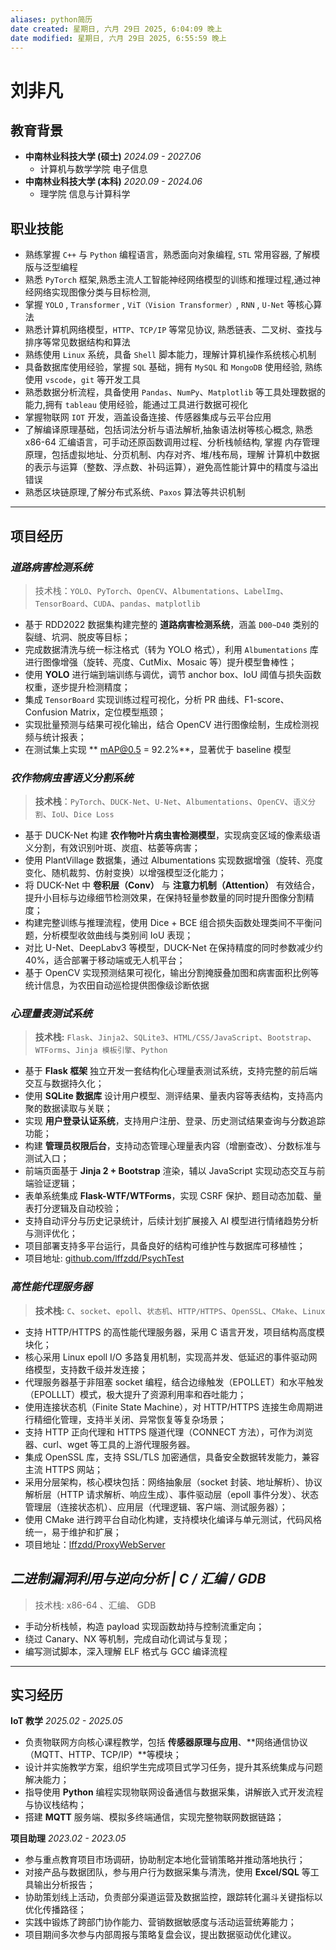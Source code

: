 ```yaml
---
aliases: python简历
date created: 星期日, 六月 29日 2025, 6:04:09 晚上
date modified: 星期日, 六月 29日 2025, 6:55:59 晚上
---
```

# 刘非凡
## 教育背景
- **中南林业科技大学 (硕士)**					                                                     *2024.09 - 2027.06*
  - 计算机与数学学院	电子信息
- **中南林业科技大学 (本科)**  				                                                      *2020.09 - 2024.06*
  - 理学院			 信息与计算科学
## 职业技能
- 熟练掌握 `C++` 与 `Python` 编程语言，熟悉面向对象编程, `STL` 常用容器, 了解模版与泛型编程
- 熟悉 `PyTorch` 框架,熟悉主流人工智能神经网络模型的训练和推理过程,通过神经网络实现图像分类与目标检测,
- 掌握 `YOLO` , `Transformer` , `ViT（Vision Transformer）`, `RNN` , `U-Net` 等核心算法
- 熟悉计算机网络模型，`HTTP`、`TCP/IP` 等常见协议, 熟悉链表、二叉树、查找与排序等常见数据结构和算法
- 熟练使用 `Linux` 系统，具备 `Shell` 脚本能力，理解计算机操作系统核心机制
- 具备数据库使用经验，掌握 `SQL` 基础，拥有 `MySQL` 和 `MongoDB` 使用经验, 熟练使用 `vscode`，`git` 等开发工具
- 熟悉数据分析流程，具备使用 `Pandas`、`NumPy`、`Matplotlib` 等工具处理数据的能力,拥有 `tableau` 使用经验，能通过工具进行数据可视化
- 掌握物联网 `IOT` 开发，涵盖设备连接、传感器集成与云平台应用
- 了解编译原理基础，包括词法分析与语法解析,抽象语法树等核心概念, 熟悉 x86-64 汇编语言，可手动还原函数调用过程、分析栈帧结构, 掌握 内存管理原理，包括虚拟地址、分页机制、内存对齐、堆/栈布局，理解 计算机中数据的表示与运算（整数、浮点数、补码运算），避免高性能计算中的精度与溢出错误
- 熟悉区块链原理,了解分布式系统、`Paxos` 算法等共识机制
***
## 项目经历
### *道路病害检测系统*
> 技术栈：`YOLO`、`PyTorch`、`OpenCV`、`Albumentations`、`LabelImg`、`TensorBoard`、`CUDA`、`pandas`、`matplotlib`
- 基于 RDD2022 数据集构建完整的 **道路病害检测系统**，涵盖 `D00~D40` 类别的裂缝、坑洞、脱皮等目标；
- 完成数据清洗与统一标注格式（转为 YOLO 格式），利用 `Albumentations` 库进行图像增强（旋转、亮度、CutMix、Mosaic 等）提升模型鲁棒性；
- 使用 **YOLO** 进行端到端训练与调优，调节 anchor box、IoU 阈值与损失函数权重，逐步提升检测精度；
- 集成 `TensorBoard` 实现训练过程可视化，分析 PR 曲线、F1-score、Confusion Matrix，定位模型瓶颈；
- 实现批量预测与结果可视化输出，结合 OpenCV 进行图像绘制，生成检测视频与统计报表；
- 在测试集上实现 ** mAP@0.5 = 92.2%**，显著优于 baseline 模型
### ***农作物病虫害语义分割系统***
> **技术栈**：`PyTorch`、`DUCK-Net`、`U-Net`、`Albumentations`、`OpenCV`、`语义分割`、`IoU`、`Dice Loss`
- 基于 DUCK-Net 构建 **农作物叶片病虫害检测模型**，实现病变区域的像素级语义分割，有效识别叶斑、炭疽、枯萎等病害；
- 使用 PlantVillage 数据集，通过 Albumentations 实现数据增强（旋转、亮度变化、随机裁剪、仿射变换）以增强模型泛化能力；
- 将 DUCK-Net 中 **卷积层（Conv）** 与 **注意力机制（Attention）** 有效结合，提升小目标与边缘细节检测效果，在保持轻量参数量的同时提升图像分割精度；
- 构建完整训练与推理流程，使用 Dice + BCE 组合损失函数处理类间不平衡问题，分析模型收敛曲线与类别间 IoU 表现；
- 对比 U-Net、DeepLabv3 等模型，DUCK-Net 在保持精度的同时参数减少约 40%，适合部署于移动端或无人机平台；
- 基于 OpenCV 实现预测结果可视化，输出分割掩膜叠加图和病害面积比例等统计信息，为农田自动巡检提供图像级诊断依据
### ***心理量表测试系统***
> **技术栈:** `Flask`、`Jinja2`、`SQLite3`、`HTML/CSS/JavaScript`、`Bootstrap`、`WTForms`、`Jinja 模板引擎`、`Python`
- 基于 **Flask 框架** 独立开发一套结构化心理量表测试系统，支持完整的前后端交互与数据持久化；
- 使用 **SQLite 数据库** 设计用户模型、测评结果、量表内容等表结构，支持高内聚的数据读取与关联；
- 实现 **用户登录认证系统**，支持用户注册、登录、历史测试结果查询与分数追踪功能；
- 构建 **管理员权限后台**，支持动态管理心理量表内容（增删查改）、分数标准与测试入口；
- 前端页面基于 **Jinja 2 + Bootstrap** 渲染，辅以 JavaScript 实现动态交互与前端验证逻辑；
- 表单系统集成 **Flask-WTF/WTForms**，实现 CSRF 保护、题目动态加载、量表打分逻辑及自动校验；
- 支持自动评分与历史记录统计，后续计划扩展接入 AI 模型进行情绪趋势分析与测评优化；
- 项目部署支持多平台运行，具备良好的结构可维护性与数据库可移植性；
- 项目地址: [github.com/lffzdd/PsychTest](https://github.com/lffzdd/PsychTest)
### ***高性能代理服务器***
> **技术栈:** `C`、`socket`、`epoll`、`状态机`、`HTTP/HTTPS`、`OpenSSL`、`CMake`、`Linux`
- 支持 HTTP/HTTPS 的高性能代理服务器，采用 C 语言开发，项目结构高度模块化；
- 核心采用 Linux epoll I/O 多路复用机制，实现高并发、低延迟的事件驱动网络模型，支持数千级并发连接；
- 代理服务器基于非阻塞 socket 编程，结合边缘触发（EPOLLET）和水平触发（EPOLLLT）模式，极大提升了资源利用率和吞吐能力；
- 使用连接状态机（Finite State Machine），对 HTTP/HTTPS 连接生命周期进行精细化管理，支持半关闭、异常恢复等复杂场景；
- 支持 HTTP 正向代理和 HTTPS 隧道代理（CONNECT 方法），可作为浏览器、curl、wget 等工具的上游代理服务器。
- 集成 OpenSSL 库，支持 SSL/TLS 加密通信，具备安全数据转发能力，兼容主流 HTTPS 网站；
- 采用分层架构，核心模块包括：网络抽象层（socket 封装、地址解析）、协议解析层（HTTP 请求解析、响应生成）、事件驱动层（epoll 事件分发）、状态管理层（连接状态机）、应用层（代理逻辑、客户端、测试服务器）；
- 使用 CMake 进行跨平台自动化构建，支持模块化编译与单元测试，代码风格统一，易于维护和扩展；
- 项目地址：[lffzdd/ProxyWebServer](https://github.com/lffzdd/ProxyWebServer)
## *二进制漏洞利用与逆向分析 | C / 汇编 / GDB*
> 技术栈: x86-64 、汇编、 GDB
- 手动分析栈帧，构造 payload 实现函数劫持与控制流重定向；
- 绕过 Canary、NX 等机制，完成自动化调试与复现；
- 编写测试脚本，深入理解 ELF 格式与 GCC 编译流程
***
## 实习经历
**IoT 教学**              														*2025.02 - 2025.05*
- 负责物联网方向核心课程教学，包括 **传感器原理与应用**、**网络通信协议（MQTT、HTTP、TCP/IP）**等模块；
- 设计并实施教学方案，组织学生完成项目式学习任务，提升其系统集成与问题解决能力；
- 指导使用 **Python** 编程实现物联网设备通信与数据采集，讲解嵌入式开发流程与协议栈结构；
- 搭建 **MQTT** 服务端、模拟多终端通信，实现完整物联网数据链路；

**项目助理**																      *2023.02 - 2023.05*
- 参与重点教育项目市场调研，协助制定本地化营销策略并推动落地执行；
- 对接产品与数据团队，参与用户行为数据采集与清洗，使用 **Excel/SQL** 等工具输出分析报告；
- 协助策划线上活动，负责部分渠道运营及数据监控，跟踪转化漏斗关键指标以优化传播路径；
- 实践中锻炼了跨部门协作能力、营销数据敏感度与活动运营统筹能力；
- 项目期间多次参与内部周报与策略复盘会议，提出数据驱动优化建议。